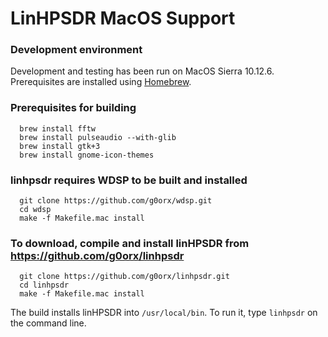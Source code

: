 # LinHPSDR MacOS Support

### Development environment

Development and testing has been run on MacOS Sierra 10.12.6. Prerequisites are installed using [Homebrew](https://brew.sh/).

### Prerequisites for building

```
  brew install fftw
  brew install pulseaudio --with-glib
  brew install gtk+3
  brew install gnome-icon-themes
```

### linhpsdr requires WDSP to be built and installed

```
  git clone https://github.com/g0orx/wdsp.git
  cd wdsp
  make -f Makefile.mac install
```

### To download, compile and install linHPSDR from https://github.com/g0orx/linhpsdr

```
  git clone https://github.com/g0orx/linhpsdr.git
  cd linhpsdr
  make -f Makefile.mac install
```

The build installs linHPSDR into `/usr/local/bin`. To run it, type `linhpsdr` on the command line. 

